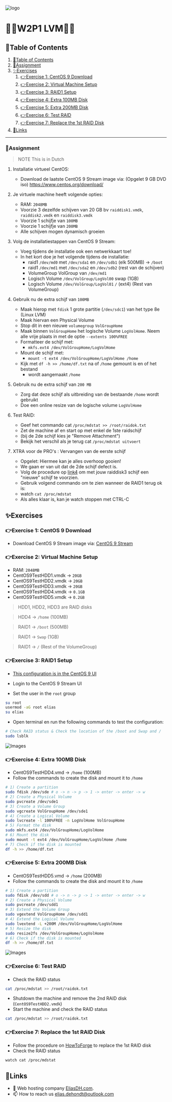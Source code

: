 ![logo](https://eliasdh.com/assets/media/images/logo-github.png)
# 💙🤍W2P1 LVM🤍💙

## 📘Table of Contents

1. [📘Table of Contents](#📘table-of-contents)
2. [📝Assignment](#📝assignment)
3. [✨Exercises](#✨exercises)
    1. [👉Exercise 1: CentOS 9 Download](#👉exercise-1-centos-9-download)
    2. [👉Exercise 2: Virtual Machine Setup](#👉exercise-2-virtual-machine-setup)
    3. [👉Exercise 3: RAID1 Setup](#👉exercise-3-raid1-setup)
    4. [👉Exercise 4: Extra 100MB Disk](#👉exercise-4-extra-100mb-disk)
    5. [👉Exercise 5: Extra 200MB Disk](#👉exercise-5-extra-200mb-disk)
    6. [👉Exercise 6: Test RAID](#👉exercise-6-test-raid)
    7. [👉Exercise 7: Replace the 1st RAID Disk](#👉exercise-7-replace-the-1st-raid-disk)
4. [🔗Links](#🔗links)

---

### 📝Assignment 
> NOTE This is in Dutch

1. Installatie virtueel CentOS:
    - Download de laatste CentOS 9 Stream image via: (Opgelet 9 GB DVD iso) https://www.centos.org/download/

2. Je virtuele machine heeft volgende opties:
    - RAM: `2048MB`
    - Voorzie 3 dezelfde schijven van 20 GB bv `raiddisk1.vmdk`, `raiddisk2.vmdk` en `raiddisk3.vmdk`
    - Voorzie 1 schijfje van `100MB`
    - Voorzie 1 schijfje van `200MB`
    - Alle schijven mogen dynamisch groeien

3. Volg de installatiestappen van CentOS 9 Stream:
    - Voeg tijdens de installatie ook een netwerkkaart toe!
    - In het kort doe je het volgende tijdens de installatie:
        - raid1 `/dev/md0` met `/dev/sda1` en `/dev/sdb1` (elk 500MB) -> `/boot`
        - raid1 `/dev/md1` met `/dev/sda2` en `/dev/sdb2` (rest van de schijven)
        - VolumeGroup VolGroup van `/dev/md1`
        - Logisch Volume `/dev/VolGroup/LogVol00` swap (1GB)
        - Logisch Volume `/dev/VolGroup/LogVol01` `/` (ext4) (Rest van VolumeGroup)

4. Gebruik nu de extra schijf van `100MB`
    - Maak hierop met `fdisk` 1 grote partitie (`/dev/sdc1`) van het type 8e (Linux LVM)
    - Maak hiervan een Physical Volume
    - Stop dit in een nieuwe `volumegroup` `VolGroupHome`
    - Maak binnen `VolGroupHome` het logische Volume `LogVolHome`. Neem alle vrije plaats in met de optie `--extents 100%FREE`
    - Formatteer de schijf met:
        - `mkfs.ext4 /dev/VolGroupHome/LogVolHome`
    - Mount de schijf met:
        - `mount -t ext4 /dev/VolGroupHome/LogVolHome /home`
    - Kijk met `df -h >> /home/df.txt` na of `/home` gemount is en of het bestand
        - wordt aangemaakt `/home`

5. Gebruik nu de extra schijf van `200 MB`
    - Zorg dat deze schijf als uitbreiding van de bestaande `/home` wordt gebruikt
    - Doe een online resize van de logische volume `LogVolHome`

6. Test RAID:
    - Geef het commando cat `/proc/mdstat >> /root/raidok.txt`
    - Zet de machine af en start op met enkel de 1ste raidschijf
    - (bij de 2de schijf kies je "Remove Attachment")
    - Bekijk het verschil als je terug cat `/proc/mdstat uitvoert`

7. XTRA voor de PRO's : Vervangen van de eerste schijf
    - Opgelet: Hiermee kan je alles overhoop gooien!
    - We gaan er van uit dat de 2de schijf defect is.
    - Volg de procedure op [link4](https://www.howtoforge.com/replacing_hard_disks_in_a_raid1_array) om met jouw raiddisk3 schijf een "nieuwe" schijf te voorzien.
    - Gebruik volgend commando om te zien wanneer de RAID1 terug ok is:
    - watch `cat /proc/mdstat`
    - Als alles klaar is, kan je watch stoppen met CTRL-C

## ✨Exercises

### 👉Exercise 1: CentOS 9 Download

- Download CentOS 9 Stream image via: [CentOS 9 Stream](https://mirrors.centos.org/mirrorlist?path=/9-stream/BaseOS/x86_64/iso/CentOS-Stream-9-latest-x86_64-dvd1.iso&redirect=1&protocol=https)


### 👉Exercise 2: Virtual Machine Setup

- RAM: `2048MB`
- CentOS9TestHDD1.vmdk -> `20GB`
- CentOS9TestHDD2.vmdk -> `20GB`
- CentOS9TestHDD3.vmdk -> `20GB`
- CentOS9TestHDD4.vmdk -> `0.1GB`
- CentOS9TestHDD5.vmdk -> `0.2GB`

> HDD1, HDD2, HDD3 are RAID disks

> HDD4 -> `/home` (100MB)

> RAID1 -> `/boot` (500MB)

> RAID1 -> `Swap` (1GB)

> RAID1 -> `/` (Rest of the VolumeGroup)

### 👉Exercise 3: RAID1 Setup

- [This configuration is in the CentOS 9 UI](https://www.youtube.com/watch?v=4p2TH7Fwvqs)

- Login to the CentOS 9 Stream UI
- Set the user in the `root` group
```bash
su root
usermod -aG root elias
su elias
```
- Open terminal en run the following commands to test the configuration:
```bash
# Check RAID status & Check the location of the /boot and Swap and /
sudo lsblk
```

![Images](/Images/W2P1-LVM-1.png)

### 👉Exercise 4: Extra 100MB Disk

- CentOS9TestHDD4.vmd -> `/home` (100MB)
- Follow the commands to create the disk and mount it to `/home`
```bash
# 1) Create a partition
sudo fdisk /dev/sde # o -> n -> p -> 1 -> enter -> enter -> w
# 2) Create a Physical Volume
sudo pvcreate /dev/sde1
# 3) Create a Volume Group
sudo vgcreate VolGroupHome /dev/sde1
# 4) Create a Logical Volume
sudo lvcreate -l 100%FREE -n LogVolHome VolGroupHome
# 5) Format the disk
sudo mkfs.ext4 /dev/VolGroupHome/LogVolHome
# 6) Mount the disk
sudo mount -t ext4 /dev/VolGroupHome/LogVolHome /home
# 7) Check if the disk is mounted
df -h >> /home/df.txt
```

### 👉Exercise 5: Extra 200MB Disk

- CentOS9TestHDD5.vmd -> `/home` (200MB)
- Follow the commands to create the disk and mount it to `/home`
```bash
# 1) Create a partition
sudo fdisk /dev/sdd # o -> n -> p -> 1 -> enter -> enter -> w
# 2) Create a Physical Volume
sudo pvcreate /dev/sdd1
# 3) Extend the Volume Group
sudo vgextend VolGroupHome /dev/sdd1
# 4) Extend the Logical Volume
sudo lvextend -L +200M /dev/VolGroupHome/LogVolHome
# 5) Resize the disk
sudo resize2fs /dev/VolGroupHome/LogVolHome
# 6) Check if the disk is mounted
df -h >> /home/df.txt
```

![Images](/Images/W2P1-LVM-2.png)

### 👉Exercise 6: Test RAID

- Check the RAID status
```bash
cat /proc/mdstat >> /root/raidok.txt
```

- Shutdown the machine and remove the 2nd RAID disk (`CentOS9TestHDD2.vmdk`)
- Start the machine and check the RAID status
```bash
cat /proc/mdstat >> /root/raidok.txt
```

### 👉Exercise 7: Replace the 1st RAID Disk

- Follow the procedure on [HowToForge](https://www.howtoforge.com/replacing_hard_disks_in_a_raid1_array) to replace the 1st RAID disk
- Check the RAID status
```bash
watch cat /proc/mdstat
```

## 🔗Links
- 👯 Web hosting company [EliasDH.com](https://eliasdh.com).
- 📫 How to reach us elias.dehondt@outlook.com